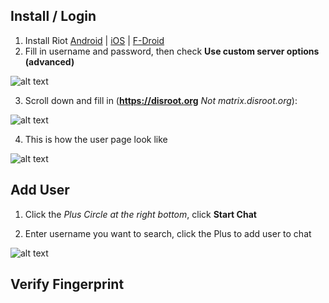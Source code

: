 ## Install / Login

1. Install Riot [Android](https://play.google.com/store/apps/details?id=im.vector.alpha) | [iOS](https://itunes.apple.com/us/app/vector.im/id1083446067) | [F-Droid](https://f-droid.org/packages/im.vector.alpha/)
2. Fill in username and password, then check **Use custom server options (advanced)**

![alt text](https://i.imgur.com/Z23iYeq.png "login")

3. Scroll down and fill in (**https://disroot.org** *Not matrix.disroot.org*):

![alt text](https://i.imgur.com/8fbGPP1.png "Custom server")

4. This is how the user page look like

![alt text](https://i.imgur.com/OfebblI.png "User page")

## Add User

1. Click the *Plus Circle at the right bottom*, click **Start Chat**

2. Enter username you want to search, click the Plus to add user to chat

![alt text](https://i.imgur.com/5Ps80wR.png "Start Chat")

## Verify Fingerprint

